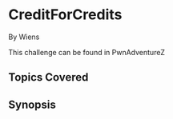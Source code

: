 # CreditForCredits


By Wiens



This challenge can be found in PwnAdventureZ
## Topics Covered

## Synopsis

